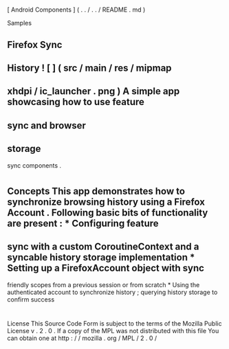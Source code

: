 #
[
Android
Components
]
(
.
.
/
.
.
/
README
.
md
)
>
Samples
>
Firefox
Sync
-
History
!
[
]
(
src
/
main
/
res
/
mipmap
-
xhdpi
/
ic_launcher
.
png
)
A
simple
app
showcasing
how
to
use
feature
-
sync
and
browser
-
storage
-
sync
components
.
#
#
Concepts
This
app
demonstrates
how
to
synchronize
browsing
history
using
a
Firefox
Account
.
Following
basic
bits
of
functionality
are
present
:
*
Configuring
feature
-
sync
with
a
custom
CoroutineContext
and
a
syncable
history
storage
implementation
*
Setting
up
a
FirefoxAccount
object
with
sync
-
friendly
scopes
from
a
previous
session
or
from
scratch
*
Using
the
authenticated
account
to
synchronize
history
;
querying
history
storage
to
confirm
success
#
#
License
This
Source
Code
Form
is
subject
to
the
terms
of
the
Mozilla
Public
License
v
.
2
.
0
.
If
a
copy
of
the
MPL
was
not
distributed
with
this
file
You
can
obtain
one
at
http
:
/
/
mozilla
.
org
/
MPL
/
2
.
0
/
